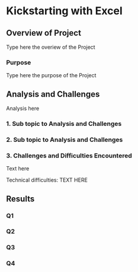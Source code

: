 # Kickstarting with Excel

## Overview of Project
Type here the overiew of the Project

### Purpose
Type here the purpose of the Project

## Analysis and Challenges
Analysis here

### 1. Sub topic to Analysis and Challenges

### 2. Sub topic to Analysis and Challenges

### 3. Challenges and Difficulties Encountered
Text here

Technical difficulties:
TEXT HERE

## Results
### Q1

### Q2 

### Q3

### Q4
